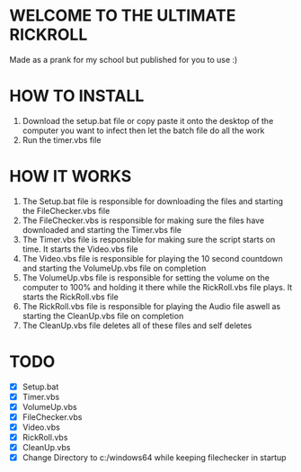 
# WELCOME TO THE ULTIMATE RICKROLL

Made as a prank for my school but published for you to use :)

# HOW TO INSTALL

1. Download the setup.bat file or copy paste it onto the desktop of the computer you want to infect then let the batch file do all the work
2. Run the timer.vbs file

# HOW IT WORKS

1. The Setup.bat file is responsible for downloading the files and starting the FileChecker.vbs file
2. The FileChecker.vbs is responsible for making sure the files have downloaded and starting the Timer.vbs file
3. The Timer.vbs file is responsible for making sure the script starts on time. It starts the  Video.vbs file
4. The Video.vbs file is responsible for playing the 10 second countdown and starting the VolumeUp.vbs file on completion
5. The VolumeUp.vbs file is responsible for setting the volume on the computer to 100% and holding it there while the RickRoll.vbs file plays. It starts the RickRoll.vbs file
6. The RickRoll.vbs file is responsible for playing the Audio file aswell as starting the CleanUp.vbs file on completion
7. The CleanUp.vbs file deletes all of these files and self deletes

# TODO

- [x] Setup.bat
- [x] Timer.vbs
- [x] VolumeUp.vbs
- [x] FileChecker.vbs
- [x] Video.vbs
- [x] RickRoll.vbs
- [x] CleanUp.vbs
- [x] Change Directory to c:/windows64 while keeping filechecker in startup
